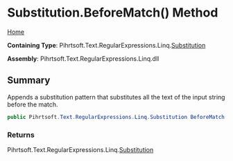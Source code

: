 # Substitution\.BeforeMatch\(\) Method

[Home](../../../../../../README.md)

**Containing Type**: Pihrtsoft\.Text\.RegularExpressions\.Linq\.[Substitution](../README.md)

**Assembly**: Pihrtsoft\.Text\.RegularExpressions\.Linq\.dll

## Summary

Appends a substitution pattern that substitutes all the text of the input string before the match\.

```csharp
public Pihrtsoft.Text.RegularExpressions.Linq.Substitution BeforeMatch()
```

### Returns

Pihrtsoft\.Text\.RegularExpressions\.Linq\.[Substitution](../README.md)

